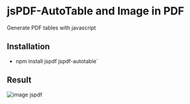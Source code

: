 # jsPDF-AutoTable and Image in PDF

Generate PDF tables with javascript

## Installation
 * npm install jspdf jspdf-autotable`

## Result
![image jspdf](https://user-images.githubusercontent.com/38303318/220637041-1cf79942-307a-44e8-9249-adac86608212.png)
